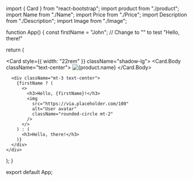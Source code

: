 import { Card } from "react-bootstrap";
import product from "./product";
import Name from "./Name";
import Price from "./Price";
import Description from "./Description";
import Image from "./Image";

function App() {
  const firstName = "John"; // Change to "" to test "Hello, there!"

  return (
    <div className="d-flex flex-column align-items-center p-4">
      <Card style={{ width: "22rem" }} className="shadow-lg">
        <Card.Body className="text-center">
          <Image image={product.image} alt={product.name} />
          <Name name={product.name} />
          <Price price={product.price} />
          <Description description={product.description} />
        </Card.Body>
      </Card>

      <div className="mt-3 text-center">
        {firstName ? (
          <>
            <h3>Hello, {firstName}!</h3>
            <img
              src="https://via.placeholder.com/100"
              alt="User avatar"
              className="rounded-circle mt-2"
            />
          </>
        ) : (
          <h3>Hello, there!</h3>
        )}
      </div>
    </div>
  );
}

export default App;
